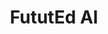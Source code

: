 ---
title: FututEd AI
tag: Code the Classroom of Tomorrow
text: This hackathon challenges innovators to develop AI-driven educational solutions that can improve learning outcomes, accessibility, and efficiency for students and educators. Participants will leverage cutting-edge AI tools to create impactful learning experiences.
type: event
order: 1
---